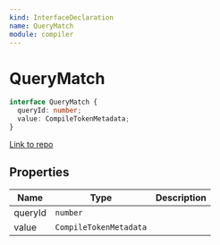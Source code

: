 ```yaml
---
kind: InterfaceDeclaration
name: QueryMatch
module: compiler
---
```


# QueryMatch

```ts
interface QueryMatch {
  queryId: number;
  value: CompileTokenMetadata;
}
```

[Link to repo](https://github.com/timdeschryver/angular/blob/master/packages/compiler/src/template_parser/template_ast.ts#L274-L277)

## Properties

| Name    | Type                   | Description |
| ------- | ---------------------- | ----------- |
| queryId | `number`               |             |
| value   | `CompileTokenMetadata` |             |
